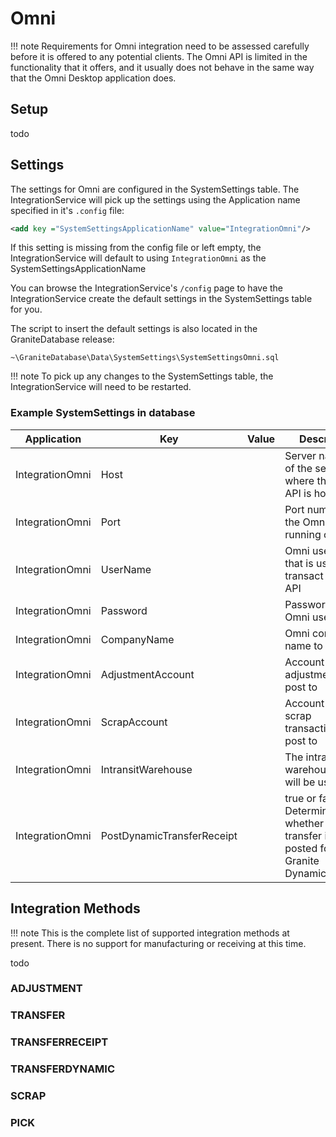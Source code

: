 # Omni

!!! note 
    Requirements for Omni integration need to be assessed carefully before it is offered to any potential clients.
    The Omni API is limited in the functionality that it offers, and it usually does not behave in the same way that the Omni Desktop application does.

## Setup

todo

## Settings

The settings for Omni are configured in the SystemSettings table. The IntegrationService will pick up the settings using the Application name specified in it's `.config` file:
```xml
<add key ="SystemSettingsApplicationName" value="IntegrationOmni"/>
```
If this setting is missing from the config file or left empty, the IntegrationService will default to using `IntegrationOmni` as the SystemSettingsApplicationName

You can browse the IntegrationService's `/config` page to have the IntegrationService create the default settings in the SystemSettings table for you.

The script to insert the default settings is also located in the GraniteDatabase release:
```
~\GraniteDatabase\Data\SystemSettings\SystemSettingsOmni.sql
```

!!! note 
    To pick up any changes to the SystemSettings table, the IntegrationService will need to be restarted.

### Example SystemSettings in database

| Application       | Key                           | Value | Description                                                                                   | 
|-------------------|-------------------------------|-------|-----------------------------------------------------------------------------------------------|
| IntegrationOmni   | Host                          |       | Server name or IP of the server where the Omni API is hosted                                  |
| IntegrationOmni   | Port                          |       | Port number that the Omni API is running on                                                   |
| IntegrationOmni   | UserName                      |       | Omni user name that is used to transact via the API                                           |
| IntegrationOmni   | Password                      |       | Password for the Omni user                                                                    |
| IntegrationOmni   | CompanyName                   |       | Omni company name to post to                                                                  |
| IntegrationOmni   | AdjustmentAccount             |       | Account that adjustments will post to                                                         |
| IntegrationOmni   | ScrapAccount                  |       | Account that scrap transactions will post to                                                  |
| IntegrationOmni   | IntransitWarehouse            |       | The intransit warehouse that will be used                                                     |
| IntegrationOmni   | PostDynamicTransferReceipt    |       | true or false. Determines whether Omni transfer is auto posted for Granite DynamicTransfers   |

## Integration Methods

!!! note 
    This is the complete list of supported integration methods at present. 
    There is no support for manufacturing or receiving at this time.

todo

### ADJUSTMENT

### TRANSFER

### TRANSFERRECEIPT

### TRANSFERDYNAMIC

### SCRAP

### PICK


